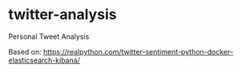 # twitter-analysis
Personal Tweet Analysis

Based on: https://realpython.com/twitter-sentiment-python-docker-elasticsearch-kibana/
